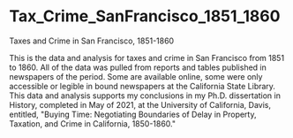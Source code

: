 # Tax_Crime_SanFrancisco_1851_1860
Taxes and Crime in San Francisco, 1851-1860

This is the data and analysis for taxes and
crime in San Francisco from 1851 to 1860. All of the data was pulled from
reports and tables published in newspapers of the period. Some are
available online, some were only accessible or legible in bound newspapers
at the California State Library. This data and analysis supports my conclusions
in my Ph.D. dissertation in History, completed in May of 2021, at the 
University of California, Davis, entitled,
"Buying Time: Negotiating Boundaries of Delay in Property, Taxation, 
and Crime in California, 1850-1860."
